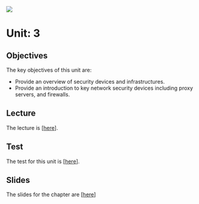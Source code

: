<img src="https://github.com/billbuchanan/csn09112/blob/master/zadditional/top_csn09112.png"/>
<h1>Unit: 3</h2>
<h2>Objectives</h2>
The key objectives of this unit are:
<ul>

<li>Provide an overview of security devices and infrastructures.</li>
<li>Provide an introduction to key network security devices including proxy servers, and firewalls.</li>

</ul>

<h2>Lecture</h2>

<p>The lecture is [<a href="https://www.youtube.com/watch?v=X5_OFQGywWE">here</a>].</p>
<h2>Test</h2>

<p>The test for this unit is [<a href="https://www.asecuritysite.com/tests/tests?sortBy=sfc06">here</a>].</p>


<h2>Slides</h2>
<p>The slides for the chapter are [<a href="https://github.com/billbuchanan/csn09112/blob/master/week03_ns/lecture/unit03_nets.pdf">here</a>]
